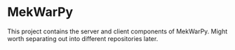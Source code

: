 # MekWarPy
This project contains the server and client components of MekWarPy. Might worth separating out into different repositories later.